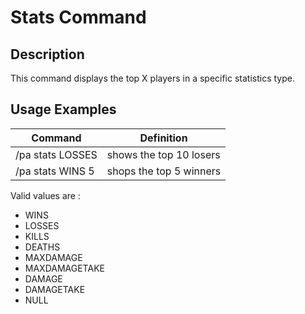 # Stats Command

## Description

This command displays the top X players in a specific statistics type.

## Usage Examples

Command |  Definition
------------- | -------------
/pa stats LOSSES | shows the top 10 losers
/pa stats WINS 5 | shops the top 5 winners

Valid values are :

- WINS
- LOSSES
- KILLS
- DEATHS
- MAXDAMAGE
- MAXDAMAGETAKE
- DAMAGE
- DAMAGETAKE
- NULL

